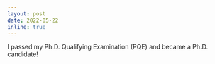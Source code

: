 ```yaml
---
layout: post
date: 2022-05-22
inline: true
---
```


I passed my Ph.D. Qualifying Examination (PQE) and became a Ph.D. candidate!
